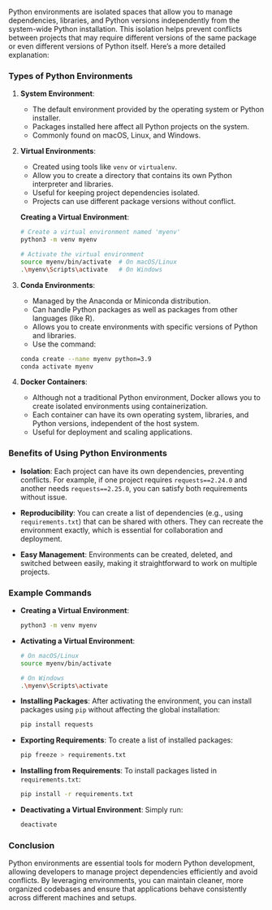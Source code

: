 Python environments are isolated spaces that allow you to manage dependencies, libraries, and Python versions independently from the system-wide Python installation. This isolation helps prevent conflicts between projects that may require different versions of the same package or even different versions of Python itself. Here’s a more detailed explanation:

### Types of Python Environments

1. **System Environment**:
   - The default environment provided by the operating system or Python installer.
   - Packages installed here affect all Python projects on the system.
   - Commonly found on macOS, Linux, and Windows.

2. **Virtual Environments**:
   - Created using tools like `venv` or `virtualenv`.
   - Allow you to create a directory that contains its own Python interpreter and libraries.
   - Useful for keeping project dependencies isolated.
   - Projects can use different package versions without conflict.

   **Creating a Virtual Environment**:
   ```bash
   # Create a virtual environment named 'myenv'
   python3 -m venv myenv

   # Activate the virtual environment
   source myenv/bin/activate  # On macOS/Linux
   .\myenv\Scripts\activate   # On Windows
   ```

3. **Conda Environments**:
   - Managed by the Anaconda or Miniconda distribution.
   - Can handle Python packages as well as packages from other languages (like R).
   - Allows you to create environments with specific versions of Python and libraries.
   - Use the command:
   ```bash
   conda create --name myenv python=3.9
   conda activate myenv
   ```

4. **Docker Containers**:
   - Although not a traditional Python environment, Docker allows you to create isolated environments using containerization.
   - Each container can have its own operating system, libraries, and Python versions, independent of the host system.
   - Useful for deployment and scaling applications.

### Benefits of Using Python Environments

- **Isolation**: Each project can have its own dependencies, preventing conflicts. For example, if one project requires `requests==2.24.0` and another needs `requests==2.25.0`, you can satisfy both requirements without issue.
  
- **Reproducibility**: You can create a list of dependencies (e.g., using `requirements.txt`) that can be shared with others. They can recreate the environment exactly, which is essential for collaboration and deployment.

- **Easy Management**: Environments can be created, deleted, and switched between easily, making it straightforward to work on multiple projects.

### Example Commands

- **Creating a Virtual Environment**:
   ```bash
   python3 -m venv myenv
   ```

- **Activating a Virtual Environment**:
   ```bash
   # On macOS/Linux
   source myenv/bin/activate

   # On Windows
   .\myenv\Scripts\activate
   ```

- **Installing Packages**:
   After activating the environment, you can install packages using `pip` without affecting the global installation:
   ```bash
   pip install requests
   ```

- **Exporting Requirements**:
   To create a list of installed packages:
   ```bash
   pip freeze > requirements.txt
   ```

- **Installing from Requirements**:
   To install packages listed in `requirements.txt`:
   ```bash
   pip install -r requirements.txt
   ```

- **Deactivating a Virtual Environment**:
   Simply run:
   ```bash
   deactivate
   ```

### Conclusion

Python environments are essential tools for modern Python development, allowing developers to manage project dependencies efficiently and avoid conflicts. By leveraging environments, you can maintain cleaner, more organized codebases and ensure that applications behave consistently across different machines and setups.
